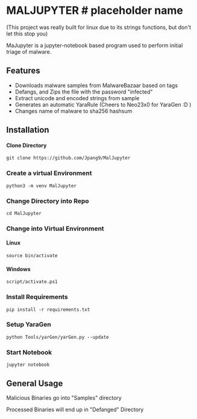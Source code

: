 # MALJUPYTER # placeholder name

(This project was really built for linux due to its strings functions, but don't let this stop you)

MaJupyter is a jupyter-notebook based program used to perform initial triage of malware.

## Features
- Downloads malware samples from MalwareBazaar based on tags
- Defangs, and Zips the file with the password "infected"
- Extract unicode and encoded strings from sample
- Generates an automatic YaraRule (Cheers to Neo23x0 for YaraGen :D )
- Changes name of malware to sha256 hashsum

## Installation

#### Clone Directory
```
git clone https://github.com/Jpang9/MalJupyter
```

### Create a virtual Environment
```
python3 -m venv MalJupyter
```

### Change Directory into Repo
```
cd MalJupyter
```

### Change into Virtual Environment
#### Linux 
```
source bin/activate
```
#### Windows
```
script/activate.ps1
```

### Install Requirements
```
pip install -r requirements.txt
```

### Setup YaraGen
```
python Tools/yarGen/yarGen.py --update
```

### Start Notebook
```
jupyter notebook
```

## General Usage
Malicious Binaries go into "Samples" directory

Processed Binaries will end up in "Defanged" Directory
